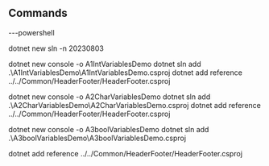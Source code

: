 ## Commands

---powershell 

 dotnet new sln -n 20230803

 dotnet new console -o A1IntVariablesDemo
dotnet sln add .\A1IntVariablesDemo\A1IntVariablesDemo.csproj
dotnet add reference ../../Common/HeaderFooter/HeaderFooter.csproj

dotnet new console -o A2CharVariablesDemo
dotnet sln add .\A2CharVariablesDemo\A2CharVariablesDemo.csproj
dotnet add reference ../../Common/HeaderFooter/HeaderFooter.csproj

dotnet new console -o A3boolVariablesDemo
dotnet sln add .\A3boolVariablesDemo\A3boolVariablesDemo.csproj

dotnet add reference ../../Common/HeaderFooter/HeaderFooter.csproj